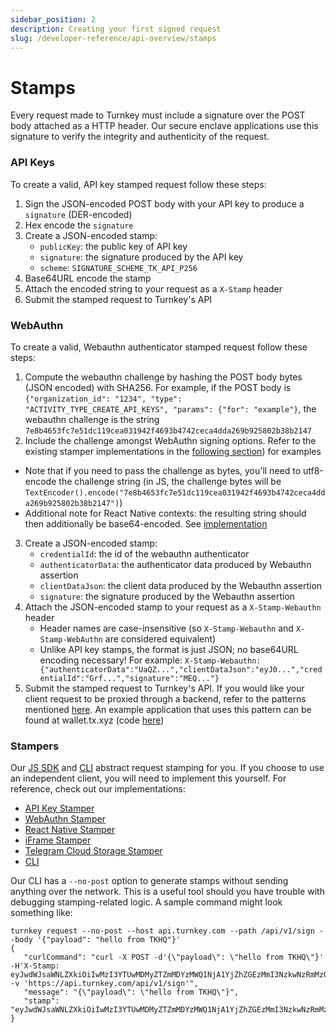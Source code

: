 ```yaml
---
sidebar_position: 2
description: Creating your first signed request
slug: /developer-reference/api-overview/stamps
---
```


# Stamps

Every request made to Turnkey must include a signature over the POST body attached as a HTTP header. Our secure enclave applications use this signature to verify the integrity and authenticity of the request.

### API Keys

To create a valid, API key stamped request follow these steps:

1. Sign the JSON-encoded POST body with your API key to produce a `signature` (DER-encoded)
2. Hex encode the `signature`
3. Create a JSON-encoded stamp:
   - `publicKey`: the public key of API key
   - `signature`: the signature produced by the API key
   - `scheme`: `SIGNATURE_SCHEME_TK_API_P256`
4. Base64URL encode the stamp
5. Attach the encoded string to your request as a `X-Stamp` header
6. Submit the stamped request to Turnkey's API

### WebAuthn

To create a valid, Webauthn authenticator stamped request follow these steps:

1. Compute the webauthn challenge by hashing the POST body bytes (JSON encoded) with SHA256. For example, if the POST body is `{"organization_id": "1234", "type": "ACTIVITY_TYPE_CREATE_API_KEYS", "params": {"for": "example"}`, the webauthn challenge is the string `7e8b4653fc7e51dc119cea031942f4693b4742ceca4dda269b925802b38b2147`
2. Include the challenge amongst WebAuthn signing options. Refer to the existing stamper implementations in the [following section](#stampers)) for examples

- Note that if you need to pass the challenge as bytes, you'll need to utf8-encode the challenge string (in JS, the challenge bytes will be `TextEncoder().encode("7e8b4653fc7e51dc119cea031942f4693b4742ceca4dda269b925802b38b2147")`)
- Additional note for React Native contexts: the resulting string should then additionally be base64-encoded. See [implementation](https://github.com/tkhq/sdk/blob/b52db566e79a65eec8d8e7066053d6a3ac5f3943/packages/react-native-passkey-stamper/src/util.ts#L5-L10)

3. Create a JSON-encoded stamp:
   - `credentialId`: the id of the webauthn authenticator
   - `authenticatorData`: the authenticator data produced by Webauthn assertion
   - `clientDataJson`: the client data produced by the Webauthn assertion
   - `signature`: the signature produced by the Webauthn assertion
4. Attach the JSON-encoded stamp to your request as a `X-Stamp-Webauthn` header
   - Header names are case-insensitive (so `X-Stamp-Webauthn` and `X-Stamp-WebAuthn` are considered equivalent)
   - Unlike API key stamps, the format is just JSON; no base64URL encoding necessary! For example: `X-Stamp-Webauthn: {"authenticatorData":"UaQZ...","clientDataJson":"eyJ0...","credentialId":"Grf...","signature":"MEQ..."}`
5. Submit the stamped request to Turnkey's API. If you would like your client request to be proxied through a backend, refer to the patterns mentioned [here](/authentication/passkeys/integration#proxying-signed-requests). An example application that uses this pattern can be found at wallet.tx.xyz (code [here](https://github.com/tkhq/demo-embedded-wallet/))

### Stampers

Our [JS SDK](https://github.com/tkhq/sdk) and [CLI](https://github.com/tkhq/tkcli) abstract request stamping for you. If you choose to use an independent client, you will need to implement this yourself. For reference, check out our implementations:

- [API Key Stamper](https://github.com/tkhq/sdk/blob/main/packages/api-key-stamper)
- [WebAuthn Stamper](https://github.com/tkhq/sdk/blob/main/packages/webauthn-stamper)
- [React Native Stamper](https://github.com/tkhq/sdk/tree/main/packages/react-native-passkey-stamper)
- [iFrame Stamper](https://github.com/tkhq/sdk/tree/main/packages/iframe-stamper)
- [Telegram Cloud Storage Stamper](https://github.com/tkhq/sdk/tree/main/packages/telegram-cloud-storage-stamper)
- [CLI](https://github.com/tkhq/tkcli/blob/main/src/cmd/turnkey/pkg/request.go)

Our CLI has a `--no-post` option to generate stamps without sending anything over the network. This is a useful tool should you have trouble with debugging stamping-related logic. A sample command might look something like:

```
turnkey request --no-post --host api.turnkey.com --path /api/v1/sign --body '{"payload": "hello from TKHQ"}'
{
   "curlCommand": "curl -X POST -d'{\"payload\": \"hello from TKHQ\"}' -H'X-Stamp: eyJwdWJsaWNLZXkiOiIwMzI3YTUwMDMyZTZmMDYzMWQ1NjA1YjZhZGEzMmI3NzkwNzRmMzQ2ZTgxYjY4ZTEyODAxNjQwZjFjOWVlMDNkYWUiLCJzaWduYXR1cmUiOiIzMDQ0MDIyMDM2MjNkZWZkNjE4ZWIzZTIxOTk3MDQ5NjQwN2ViZTkyNDQ3MzE3ZGFkNzVlNDEyYmQ0YTYyNjdjM2I1ZTIyMjMwMjIwMjQ1Yjc0MDg0OGE3MmQwOGI2MGQ2Yzg0ZjMzOTczN2I2M2RiM2JjYmFkYjNiZDBkY2IxYmZiODY1NzE1ZDhiNSIsInNjaGVtZSI6IlNJR05BVFVSRV9TQ0hFTUVfVEtfQVBJX1AyNTYifQ' -v 'https://api.turnkey.com/api/v1/sign'",
   "message": "{\"payload\": \"hello from TKHQ\"}",
   "stamp": "eyJwdWJsaWNLZXkiOiIwMzI3YTUwMDMyZTZmMDYzMWQ1NjA1YjZhZGEzMmI3NzkwNzRmMzQ2ZTgxYjY4ZTEyODAxNjQwZjFjOWVlMDNkYWUiLCJzaWduYXR1cmUiOiIzMDQ0MDIyMDM2MjNkZWZkNjE4ZWIzZTIxOTk3MDQ5NjQwN2ViZTkyNDQ3MzE3ZGFkNzVlNDEyYmQ0YTYyNjdjM2I1ZTIyMjMwMjIwMjQ1Yjc0MDg0OGE3MmQwOGI2MGQ2Yzg0ZjMzOTczN2I2M2RiM2JjYmFkYjNiZDBkY2IxYmZiODY1NzE1ZDhiNSIsInNjaGVtZSI6IlNJR05BVFVSRV9TQ0hFTUVfVEtfQVBJX1AyNTYifQ"
}
```
